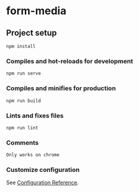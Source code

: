 # form-media

## Project setup
```
npm install
```

### Compiles and hot-reloads for development
```
npm run serve
```

### Compiles and minifies for production
```
npm run build
```

### Lints and fixes files
```
npm run lint
```

### Comments
```
Only works on chrome
```

### Customize configuration
See [Configuration Reference](https://cli.vuejs.org/config/).
